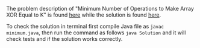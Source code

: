 The problem description of "Minimum Number of Operations to Make Array XOR Equal to K" is found [here](https://leetcode.com/problems/minimum-number-of-operations-to-make-array-xor-equal-to-zero/) while the solution is found [here](https://github.com/aurimas13/Solutions-To-Problems/blob/main/LeetCode/Java%20Solutions/Minimum%20Number%20of%20Operations%20to%20Make%20Array%20XOR%20Equal%20to%20K/minimum.java).

To check the solution in terminal first compile Java file as `javac minimum.java`, then run the command as follows `java Solution` and it will check tests and if the solution works correctly.